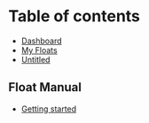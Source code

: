 # Table of contents

* [Dashboard](README.md)
* [My Floats](my-floats.md)
* [Untitled](untitled.md)

## Float Manual

* [Getting started](float-manual/getting-started.md)

